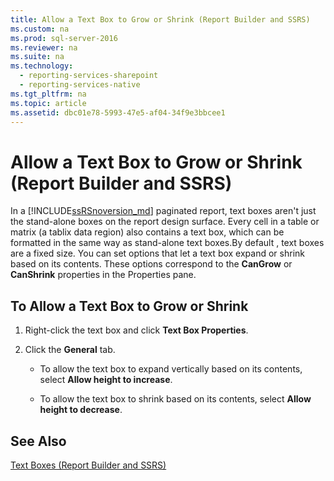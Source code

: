 ```yaml
---
title: Allow a Text Box to Grow or Shrink (Report Builder and SSRS)
ms.custom: na
ms.prod: sql-server-2016
ms.reviewer: na
ms.suite: na
ms.technology: 
  - reporting-services-sharepoint
  - reporting-services-native
ms.tgt_pltfrm: na
ms.topic: article
ms.assetid: dbc01e78-5993-47e5-af04-34f9e3bbcee1
---
```

# Allow a Text Box to Grow or Shrink (Report Builder and SSRS)
  In a [!INCLUDE[ssRSnoversion_md](../../Token/Other/ssRSnoversion_md.md)] paginated report,  text boxes aren't just the stand-alone boxes on the report design surface. Every cell in a table or matrix (a tablix data region) also contains a text box, which can be formatted in the same way as stand-alone text boxes.By default , text boxes are a fixed size. You can set options that let a text box expand or shrink based on its contents. These options correspond to the **CanGrow** or **CanShrink** properties in the Properties pane.  
  
## To Allow a Text Box to Grow or Shrink  
  
1.  Right\-click the text box and click **Text Box Properties**.  
  
2.  Click the **General** tab.  
  
    -   To allow the text box to expand vertically based on its contents, select **Allow height to increase**.  
  
    -   To allow the text box to shrink based on its contents, select **Allow height to decrease**.  
  
## See Also  
 [Text Boxes &#40;Report Builder and SSRS&#41;](../../Topics/TopicNameNotContainA/Text-Boxes--Report-Builder-and-SSRS-.md)  
  
  